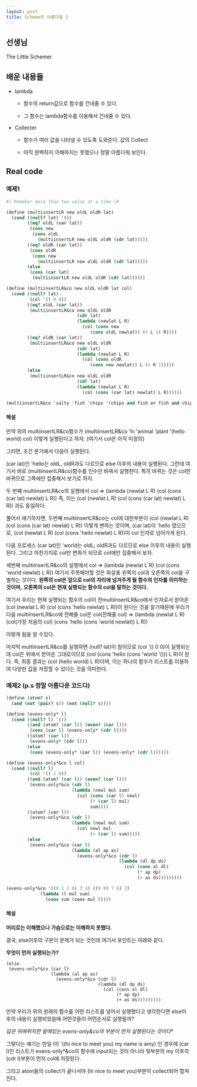 ```yaml
---
layout: post
title: Scheme의 아름다움 1
---
```


## 선생님

The Little Schemer

## 배운 내용들

- lambda

  - 함수의 return값으로 함수를 건네줄 수 있다.
  
  - 그 함수는 lambda함수를 이용해서 건네줄 수 있다.

- Collecter

  - 함수가 여러 값을 나타낼 수 있도록 도와준다. 값의 Collect
  
  - 아직 완벽하지 이해하지는 못했으나 정말 아름다워 보인다.

## Real code

### 예제1
```scheme
#| Remeber more than two value at a time |#

(define (multiinsertLR new oldL oldR lat)
  (cond ((null? lat) '())
        ((eq? oldL (car lat))
         (cons new 
          (cons oldL 
            (multiinsertLR new oldL oldR (cdr lat)))))
        ((eq? oldR (car lat))
         (cons oldR 
          (cons new 
            (multiinsertLR new oldL oldR (cdr lat)))))
        (else
         (cons (car lat) 
          (multiinsertLR new oldL oldR (cdr lat))))))

(define (multiinsertLR&co new oldL oldR lat col)
  (cond ((null? lat)
         (col '() 0 0))
        ((eq? oldL (car lat))
         (multiinsertLR&co new oldL oldR
                           (cdr lat)
                           (lambda (newlat L R)
                             (col (cons new 
                                (cons oldL newlat)) (+ L 1) R))))
        ((eq? oldR (car lat))
         (multiinsertLR&co new oldL oldR
                           (cdr lat)
                           (lambda (newlat L R)
                             (col (cons oldR 
                                (cons new newlat)) L (+ R 1)))))
        (else
         (multiinsertLR&co new oldL oldR
                           (cdr lat)
                           (lambda (newlat L R)
                             (col (cons (car lat) newlat) L R))))))

(multiinsertLR&co 'salty 'fish 'chips '(chips and fish or fish and chips) (lambda (lat a b) (cons a (cons b lat))))
```

#### 해설
만약 위의 multiinsertLR&co함수가 
(multiinsertLR&co 'hi 'animal 'plant '(hello world) col)
이렇게 실행된다고 하자. (여기서 col은 아직 미정의)

그러면, 조건 분기에서 다음이 실행된다.

(car lat)인 'hello는 oldL, oldR과도 다르므로
else 이후의 내용이 실행된다.
그런데 여기서 바로 (multiinsertLR&co)함수를 인수만 바꿔서 실행한다.
특히 바뀌는 것은 col만 바뀌므로 그쪽에만 집중해서 보기로 하자.

두 번째 multiinsertLR&co의 실행에서
col => (lambda (newlat L R) (col (cons (car lat) newlat) L R))
즉, 이는 (col (newlat L R) (col (cons (car lat) newlat) L R))
과도 동일하다.

풀어서 얘기하자면, 두번째 multiinsertLR&co는 col에 대한부분이
(col (newlat L R) (col (cons (car lat) newlat) L R)) 이렇게 변하는 것이며,
(car lat)이 'hello 였으므로,
(col (newlat L R) (col (cons 'hello newlat) L R))이 col 인자로 넘어가게 된다.

다음 프로세스
(car lat)인 'world는 oldL, oldR과도 다르므로
else 이후의 내용이 실행된다.
그리고 마찬가지로 col만 변화가 되므로 col에만 집중해서 보자.

세번째 multiinsertLR&co의 실행에서
col => (lambda (newlat L R) (col (cons 'world newlat) L R))
여기서 주목해야할 것은 화살표 왼쪽의 col과 오른쪽의 col을 구별하는 것이다.
**왼쪽의 col은 앞으로 col의 자리에 넘겨주게 될 함수의 인자를 의미하는 것이며,**
**오른쪽의 col은 현재 실행되는 함수의 col을 말하는 것이다.**

여기서 우리는 현재 실행되는 함수의 col이 전multiinsertLR&co에서 인자로서 받아온
(col (newlat L R) (col (cons 'hello newlat) L R))이 된다는 것을 알기때문에
우리가 다음 multiinsertLR&co에 전해줄 col은
col(전해줄 col) => (lambda (newlat L R) (col(가장 처음의 col) (cons 'hello (cons 'world newlat)) L R))

이렇게 됨을 알 수있다.

마지막 multiinsertLR&co를 실행하면
(null? lat)이 참이므로
(col '() 0 0)이 실행되는데 col은 위에서 받아온 그대로이므로
(col (cons 'hello (cons 'world '())) L R)이 된다.
즉, 최종 결과는 (col (hello world) L R)이며,
이는 하나의 함수가 리스트를 이용하여 다양한 값을 저장할 수 있다는 것을 의미한다.


### 예제2 (p.s 정말 아름다운 코드다)

```scheme
(define (atom? s)
  (and (not (pair? s)) (not (null? s))))

(define (evens-only* l)
  (cond ((null? l) '())
        ((and (atom? (car l)) (even? (car l)))
         (cons (car l) (evens-only* (cdr l))))
        ((atom? (car l))
         (evens-only* (cdr l)))
        (else
         (cons (evens-only* (car l)) (evens-only* (cdr l))))))

(define (evens-only*&co l col)
  (cond ((null? l)
         (col '() 1 0))
        ((and (atom? (car l)) (even? (car l)))
         (evens-only*&co (cdr l)
                         (lambda (newl mul sum)
                           (col (cons (car l) newl)
                                (* (car l) mul)
                                sum))))
        ((atom? (car l))
         (evens-only*&co (cdr l)
                         (lambda (newl mul sum)
                           (col newl mul
                                (+ (car l) sum)))))
        (else
         (evens-only*&co (car l)
                         (lambda (al ap as)
                           (evens-only*&co (cdr l)
                                           (lambda (dl dp ds)
                                             (col (cons al dl)
                                                  (* ap dp)
                                                  (+ as ds)))))))))

(evens-only*&co '((9 1 2 8) 3 10 ((9 9) 7 6) 2)
             (lambda (l mul sum)
               (cons sum (cons mul l))))
```

#### 해설
**머리로는 이해했으나 가슴으로는 이해하지 못했다.**

결국, else이후의 구문이 문제가 되는 것인데
여기서 포인트는 아래와 같다.

**무엇이 먼저 실행되는가?**

```
(else
 (evens-only*&co (car l)
                 (lambda (al ap as)
                   (evens-only*&co (cdr l)
                                   (lambda (dl dp ds)
                                     (col (cons al dl)
                                          (* ap dp)
                                          (+ as ds)))))))))
```

만약 우리가 위의 원래의 함수를 어떤 리스트를 넣어서 실행했다고
생각한다면 else이후의 내용이 실행되었을때 어떤것들이 어떤순서로 실행될까?

**답은 뒤에위치한 앞에있는 evens-only*&co의 부분이 먼저 실행된다는 것이다**

그렇다는 얘기는 만일 l이 '((hi nice to meet you) my name is amy) 인 경우에
(car l)인 리스트가 evens-only*&co의 함수에 input되는 것이 아니라
뒷부분의 my 이후의 (cdr l)부분이 먼저 col에 저장된다.

그리고 atom들의 collect가 끝나서야 (hi nice to meet you)부분이 collect되어 합쳐진다.
